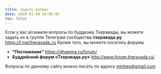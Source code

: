```yaml
---
title: Задать вопрос
date: 2020-01-08 16:06:05
toc: false
---
```


Если у вас возникли вопросы по буддизму Тхеравады, вы можете задать их в группе Телеграм сообщества **тхеравада.ру** https://t.me/theravada_ru
Кроме того, вы можете посетить  форумы
- **"Постижение"** https://dhamma.ru/forum/ 
-  **Буддийский форум «Тхеравада.ру»** http://www.forum.theravada.ru/

Вопросы по данному сайту можно писать по адресу <a href='mail&#116;o&#58;%6Di&#110;h&#101;&#120;&#64;g%6Da%69l&#46;&#99;&#111;m'>mi&#110;hex&#64;gmai&#108;&#46;c&#111;m</a>
